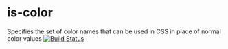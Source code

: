 # is-color
Specifies the set of color names that can be used in CSS in place of normal color values
[![Build Status](https://travis-ci.org/PatrickShaw/is-color.svg?branch=master)](https://travis-ci.org/PatrickShaw/is-color)
